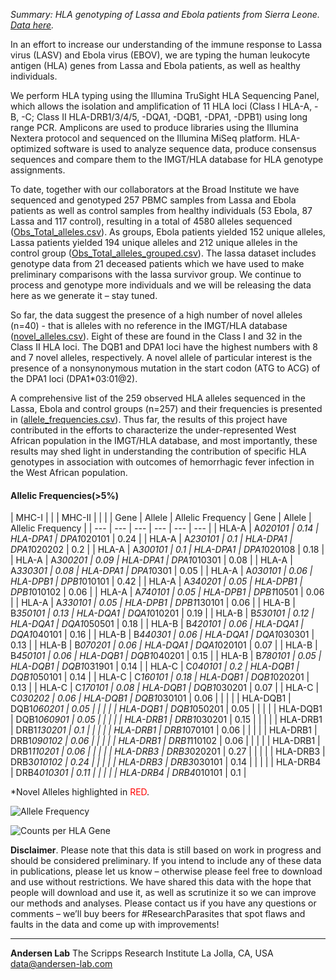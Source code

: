 *Summary: HLA genotyping of Lassa and Ebola patients from Sierra Leone. [Data here](https://github.com/andersen-lab/lassa-ebola-hla).*

In an effort to increase our understanding of the immune response to Lassa virus (LASV) and Ebola virus (EBOV), we are typing the human leukocyte antigen (HLA) genes from Lassa and Ebola patients, as well as healthy individuals.

We perform HLA typing using the Illumina TruSight HLA Sequencing Panel, which allows the isolation and amplification of 11 HLA loci (Class I HLA-A, -B, -C; Class II HLA-DRB1/3/4/5, -DQA1, -DQB1, -DPA1, -DPB1) using long range PCR. Amplicons are used to produce libraries using the Illumina Nextera protocol and sequenced on the Illumina MiSeq platform. HLA-optimized software is used to analyze sequence data, produce consensus sequences and compare them to the IMGT/HLA database for HLA genotype assignments.

To date, together with our collaborators at the Broad Institute we have sequenced and genotyped 257 PBMC samples from Lassa and Ebola patients as well as control samples from healthy individuals (53 Ebola,  87 Lassa and 117 control), resulting in a total of 4580 alleles sequenced ([Obs_Total_alleles.csv](https://github.com/andersen-lab/lassa-ebola-hla/blob/master/Obs_Total_alleles.csv)). As groups,  Ebola patients yielded 152 unique alleles,  Lassa patients yielded 194 unique alleles  and 212 unique alleles in the control group ([Obs_Total_alleles_grouped.csv](https://github.com/andersen-lab/lassa-ebola-hla/blob/master/Obs_Total_alleles_grouped.csv)). The lassa dataset includes  genotype data from 21 deceased patients which we have used to make preliminary comparisons with the lassa survivor group. We continue to process and genotype more individuals and we will be releasing the data here as we generate it – stay tuned.

So far, the data suggest the presence of a high number of novel alleles (n=40) - that is alleles with no reference in the IMGT/HLA database ([novel_alleles.csv](https://github.com/andersen-lab/lassa-ebola-hla/blob/master/novel_alleles.csv)). Eight of these are found in the Class I and 32 in the Class II HLA loci. The DQB1 and DPA1 loci have the highest numbers with 8 and 7 novel alleles, respectively.  A novel allele of particular interest is the presence of a nonsynonymous mutation in the start codon (ATG to ACG) of the DPA1 loci (DPA1*03:01@2).

A comprehensive list of the 259 observed HLA alleles sequenced in the Lassa, Ebola and control groups  (n=257) and their frequencies is presented in ([allele_frequencies.csv](https://github.com/andersen-lab/lassa-ebola-hla/blob/master/allele_frequencies.csv)). Thus far, the results of this project have contributed in the efforts to characterize the under-represented West African population in the IMGT/HLA database, and most importantly, these results may shed light in understanding the contribution of specific HLA genotypes in association with outcomes of hemorrhagic fever infection in the West African population.

#### Allelic Frequencies(>5%)

| MHC-I |          |                   | MHC-II   |             |                   |
| Gene  | Allele   | Allelic Frequency | Gene     | Allele      | Allelic Frequency |
| ---   | ---      |               --- | ---      | ---         |               --- |
| HLA-A | A*020101 |              0.14 | HLA-DPA1 | DPA1*020101 |              0.24 |
| HLA-A | A*230101 |               0.1 | HLA-DPA1 | DPA1*020202 |               0.2 |
| HLA-A | A*300101 |               0.1 | HLA-DPA1 | DPA1*020108 |              0.18 |
| HLA-A | A*300201 |              0.09 | HLA-DPA1 | DPA1*010301 |              0.08 |
| HLA-A | A*330301 |              0.08 | HLA-DPA1 | DPA1*0301   |              0.05 |
| HLA-A | A*030101 |              0.06 | HLA-DPB1 | DPB1*010101 |              0.42 |
| HLA-A | A*340201 |              0.05 | HLA-DPB1 | DPB1*010102 |              0.06 |
| HLA-A | A*740101 |              0.05 | HLA-DPB1 | DPB1*10501  |              0.06 |
| HLA-A | A*330101 |              0.05 | HLA-DPB1 | DPB1*130101 |              0.06 |
| HLA-B | B*350101 |              0.13 | HLA-DQA1 | DQA1*010201 |              0.19 |
| HLA-B | B*530101 |              0.12 | HLA-DQA1 | DQA1*050501 |              0.18 |
| HLA-B | B*420101 |              0.06 | HLA-DQA1 | DQA1*040101 |              0.16 |
| HLA-B | B*440301 |              0.06 | HLA-DQA1 | DQA1*030301 |              0.13 |
| HLA-B | B*070201 |              0.06 | HLA-DQA1 | DQA1*020101 |              0.07 |
| HLA-B | B*450101 |              0.06 | HLA-DQB1 | DQB1*040201 |              0.15 |
| HLA-B | B*780101 |              0.05 | HLA-DQB1 | DQB1*031901 |              0.14 |
| HLA-C | C*040101 |               0.2 | HLA-DQB1 | DQB1*050101 |              0.14 |
| HLA-C | C*160101 |              0.18 | HLA-DQB1 | DQB1*020201 |              0.13 |
| HLA-C | C*170101 |              0.08 | HLA-DQB1 | DQB1*030201 |              0.07 |
| HLA-C | C*030202 |              0.06 | HLA-DQB1 | DQB1*030101 |              0.06 |
|       |          |                   | HLA-DQB1 | DQB1*060201 |              0.05 |
|       |          |                   | HLA-DQB1 | DQB1*050201 |              0.05 |
|       |          |                   | HLA-DQB1 | DQB1*060901 |              0.05 |
|       |          |                   | HLA-DRB1 | DRB1*030201 |              0.15 |
|       |          |                   | HLA-DRB1 | DRB1*130201 |               0.1 |
|       |          |                   | HLA-DRB1 | DRB1*070101 |              0.06 |
|       |          |                   | HLA-DRB1 | DRB1*090102 |              0.06 |
|       |          |                   | HLA-DRB1 | DRB1*110102 |              0.06 |
|       |          |                   | HLA-DRB1 | DRB1*110201 |              0.06 |
|       |          |                   | HLA-DRB3 | DRB3*020201 |              0.27 |
|       |          |                   | HLA-DRB3 | DRB3*010102 |              0.24 |
|       |          |                   | HLA-DRB3 | DRB3*030101 |              0.14 |
|       |          |                   | HLA-DRB4 | DRB4*010301 |              0.11 |
|       |          |                   | HLA-DRB4 | DRB4*010101 |               0.1 |

\*Novel Alleles highlighted in <span style="color: red;">RED</span>.

![Allele Frequency](https://raw.githubusercontent.com/andersen-lab/lassa-ebola-hla/master/img/allelic_frequency.png)

![Counts per HLA Gene](https://raw.githubusercontent.com/andersen-lab/lassa-ebola-hla/master/img/counts.png)

**Disclaimer**. Please note that this data is still based on work in progress and should be considered preliminary. If you intend to include any of these data in publications, please let us know – otherwise please feel free to download and use without restrictions. We have shared this data with the hope that people will download and use it, as well as scrutinize it so we can improve our methods and analyses. Please contact us if you have any questions or comments – we’ll buy beers for #ResearchParasites that spot flaws and faults in the data and come up with improvements!

---
**Andersen Lab**
The Scripps Research Institute
La Jolla, CA, USA
[data@andersen-lab.com](mailto:data@andersen-lab.com)
